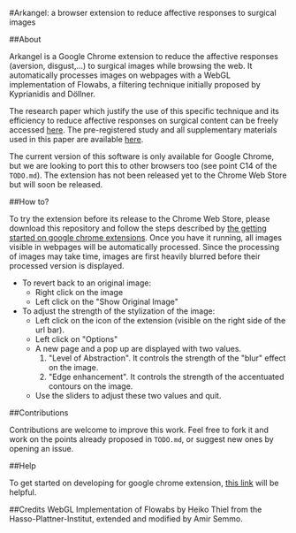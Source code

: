 #Arkangel: a browser extension to reduce affective responses to surgical images

##About

Arkangel is a Google Chrome extension to reduce the affective responses (aversion, disgust,...) to surgical images while browsing the web. It automatically processes images on webpages with a WebGL implementation of Flowabs, a filtering technique initially proposed by Kyprianidis and  Döllner. 

The research paper which justify the use of this specific technique and its efficiency to reduce affective responses on surgical content can be freely accessed [here](https://hal.inria.fr/hal-01795744/file/Besancon_2018_RAR.pdf).
The pre-registered study and all supplementary materials used in this paper are available [here](https://osf.io/4pfes/).

The current version of this software is only available for Google Chrome, but we are looking to port this to other browsers too (see point C14 of the ```TODO.md```). The extension has not been released yet to the Chrome Web Store but will soon be released.

##How to?

To try the extension before its release to the Chrome Web Store, please download this repository and follow the steps described by [the getting started on google chrome extensions](https://developer.chrome.com/extensions/getstarted).
Once you have it running, all images visible in webpages will be automatically processed. Since the processing of images may take time, images are first heavily blurred before their processed version is displayed.

- To revert back to an original image:
	- Right click on the image
	- Left click on the "Show Original Image"
- To adjust the strength of the stylization of the image:
	- Left click on the icon of the extension (visible on the right side of the url bar).
	- Left click on "Options"
	- A new page and a pop up are displayed with two values.
		1. "Level of Abstraction". It controls the strength of the "blur" effect on the image.
		2. "Edge enhancement". It controls the strength of the accentuated contours on the image.
	- Use the sliders to adjust these two values and quit.

##Contributions

Contributions are welcome to improve this work. Feel free to fork it and work on the points already proposed in ```TODO.md```, or suggest new ones by opening an issue.

##Help

To get started on developing for google chrome extension, [this link](https://developer.chrome.com/extensions/getstarted) will be helpful.


##Credits
WebGL Implementation of Flowabs by Heiko Thiel from the Hasso-Plattner-Institut, extended and modified by Amir Semmo.
